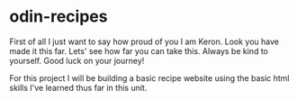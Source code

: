 # odin-recipes

First of all I just want to say how proud of you I am Keron. Look you have made it this far. Lets' see how far you can take this. Always be kind to yourself. Good luck on your journey!

For this project I will be building a basic recipe website using the basic html skills I've learned thus far in this unit.
